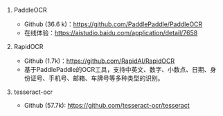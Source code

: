 1. PaddleOCR
   - Github (36.6 k)：https://github.com/PaddlePaddle/PaddleOCR
   - 在线体验：https://aistudio.baidu.com/application/detail/7658

2. RapidOCR
   - Github (1.7k)：https://github.com/RapidAI/RapidOCR
   - 基于PaddlePaddle的OCR工具，支持中英文、数字、小数点、日期、身份证号、手机号、邮箱、车牌号等多种类型的识别。

3. tesseract-ocr
   - Github (57.7k): https://github.com/tesseract-ocr/tesseract
